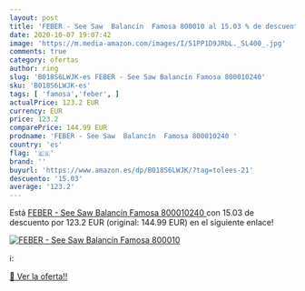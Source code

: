 ```yaml
---
layout: post
title: 'FEBER - See Saw  Balancín  Famosa 800010 al 15.03 % de descuento'
date: 2020-10-07 19:07:42
image: 'https://m.media-amazon.com/images/I/51PP1D9JRbL._SL400_.jpg'
comments: true
category: ofertas
author: ring
slug: 'B018S6LWJK-es FEBER - See Saw Balancín Famosa 800010240'
sku: 'B018S6LWJK-es'
tags: [ 'famosa','feber', ]
actualPrice: 123.2 EUR
currency: EUR
price: 123.2
comparePrice: 144.99 EUR
prodname: 'FEBER - See Saw  Balancín  Famosa 800010240 '
country: 'es'
flag: '🇪🇸'
brand: ''
buyurl: 'https://www.amazon.es/dp/B018S6LWJK/?tag=tolees-21'
descuento: '15.03'
average: '123.2'
---
```


Está [FEBER - See Saw  Balancín  Famosa 800010240 ](https://www.amazon.es/dp/B018S6LWJK/?tag=tolees-21) con 15.03 de descuento por 123.2 EUR (original: 144.99 EUR) en el siguiente enlace!

[![FEBER - See Saw  Balancín  Famosa 800010](https://m.media-amazon.com/images/I/51PP1D9JRbL._SL400_.jpg)](https://www.amazon.es/dp/B018S6LWJK/?tag=tolees-21)

ℹ️:


[🛒 Ver la oferta!!](https://www.amazon.es/dp/B018S6LWJK/?tag=tolees-21)
